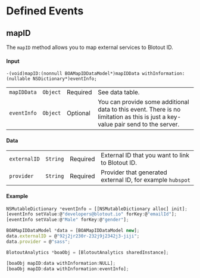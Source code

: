 # Defined Events

## mapID
The `mapID` method allows you to map external services to Blotout ID.

#### Input
`-(void)mapID:(nonnull BOAMapIDDataModel*)mapIDData withInformation:(nullable NSDictionary*)eventInfo;`

|||||
|---|---|---|---|
| `mapIDData` | `Object` | Required | See data table. |
| `eventInfo` | `Object` | Optional | You can provide some additional data to this event. There is no limitation as this is just a key-value pair send to the server. |

#### Data

|              |          |          |                                                            |
| ------------ | -------- | -------- | ---------------------------------------------------------- |
| `externalID` | `String` | Required | External ID that you want to link to Blotout ID.           |
| `provider`   | `String` | Required | Provider that generated external ID, for example `hubspot` |


#### Example
```js
NSMutableDictionary *eventInfo = [[NSMutableDictionary alloc] init];
[eventInfo setValue:@"developers@blotout.io" forKey:@"emailId"];
[eventInfo setValue:@"Male" forKey:@"gender"];

BOAMapIDDataModel *data = [BOAMapIDDataModel new];
data.externalID = @"92j2jr230r-232j9j2342j3-jiji";
data.provider = @"sass";

BlotoutAnalytics *boaObj = [BlotoutAnalytics sharedInstance];

[boaObj mapID:data withInformation:NULL];
[boaObj mapID:data withInformation:eventInfo];
```
